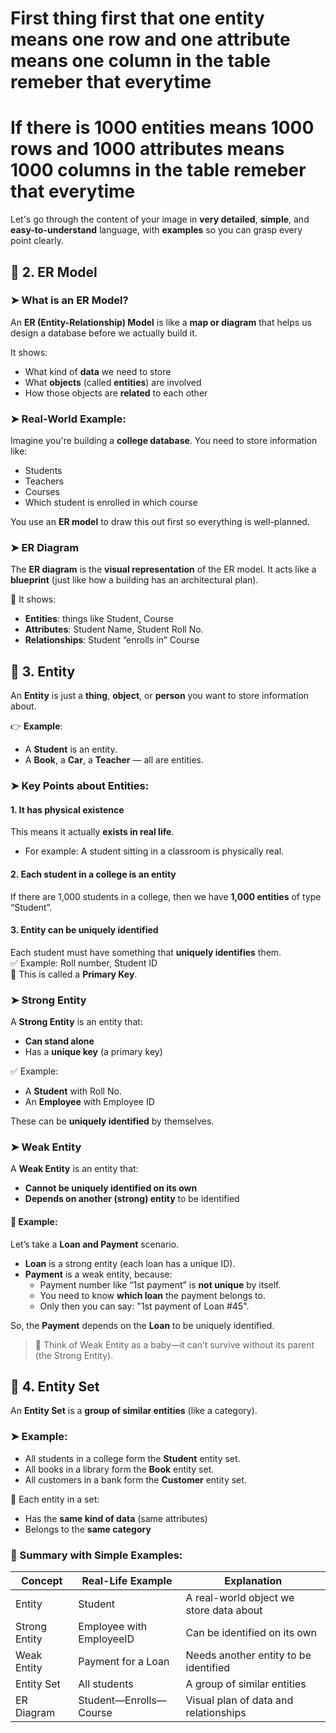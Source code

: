 # First thing first that one entity means one row and one attribute means one column in the table remeber that everytime
# If there is 1000 entities means 1000 rows and 1000 attributes means 1000 columns in the table remeber that everytime


Let's go through the content of your image in **very detailed**, **simple**, and **easy-to-understand** language, with **examples** so you can grasp every point clearly.

## 🔷 2. ER Model

### ➤ What is an ER Model?
An **ER (Entity-Relationship) Model** is like a **map or diagram** that helps us design a database before we actually build it.

It shows:
- What kind of **data** we need to store
- What **objects** (called **entities**) are involved
- How those objects are **related** to each other

### ➤ Real-World Example:
Imagine you're building a **college database**. You need to store information like:
- Students
- Teachers
- Courses
- Which student is enrolled in which course

You use an **ER model** to draw this out first so everything is well-planned.

### ➤ ER Diagram
The **ER diagram** is the **visual representation** of the ER model. It acts like a **blueprint** (just like how a building has an architectural plan).

📌 It shows:
- **Entities**: things like Student, Course
- **Attributes**: Student Name, Student Roll No.
- **Relationships**: Student “enrolls in” Course

## 🔷 3. Entity

An **Entity** is just a **thing**, **object**, or **person** you want to store information about.

👉 **Example**:  
- A **Student** is an entity.  
- A **Book**, a **Car**, a **Teacher** — all are entities.

### ➤ Key Points about Entities:

#### 1. **It has physical existence**
This means it actually **exists in real life**.
- For example: A student sitting in a classroom is physically real.

#### 2. **Each student in a college is an entity**
If there are 1,000 students in a college, then we have **1,000 entities** of type “Student”.

#### 3. **Entity can be uniquely identified**
Each student must have something that **uniquely identifies** them.  
✅ Example: Roll number, Student ID  
🧠 This is called a **Primary Key**.

### ➤ Strong Entity

A **Strong Entity** is an entity that:
- **Can stand alone**
- Has a **unique key** (a primary key)

✅ Example:
- A **Student** with Roll No.
- An **Employee** with Employee ID

These can be **uniquely identified** by themselves.

### ➤ Weak Entity

A **Weak Entity** is an entity that:
- **Cannot be uniquely identified on its own**
- **Depends on another (strong) entity** to be identified

#### 🧠 Example:
Let’s take a **Loan and Payment** scenario.

- **Loan** is a strong entity (each loan has a unique ID).
- **Payment** is a weak entity, because:
  - Payment number like “1st payment” is **not unique** by itself.
  - You need to know **which loan** the payment belongs to.
  - Only then you can say: "1st payment of Loan #45".

So, the **Payment** depends on the **Loan** to be uniquely identified.

> 🔁 Think of Weak Entity as a baby—it can’t survive without its parent (the Strong Entity).

## 🔷 4. Entity Set

An **Entity Set** is a **group of similar entities** (like a category).

### ➤ Example:

- All students in a college form the **Student** entity set.
- All books in a library form the **Book** entity set.
- All customers in a bank form the **Customer** entity set.

📌 Each entity in a set:
- Has the **same kind of data** (same attributes)
- Belongs to the **same category**

### 🔁 Summary with Simple Examples:

| Concept | Real-Life Example | Explanation |
|--------|------------------|-------------|
| Entity | Student | A real-world object we store data about |
| Strong Entity | Employee with EmployeeID | Can be identified on its own |
| Weak Entity | Payment for a Loan | Needs another entity to be identified |
| Entity Set | All students | A group of similar entities |
| ER Diagram | Student—Enrolls—Course | Visual plan of data and relationships |
